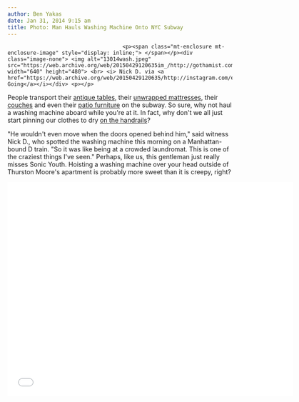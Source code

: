 ```yaml
---
author: Ben Yakas
date: Jan 31, 2014 9:15 am
title: Photo: Man Hauls Washing Machine Onto NYC Subway
---
```


	
										<p><span class="mt-enclosure mt-enclosure-image" style="display: inline;"> </span></p><div class="image-none"> <img alt="13014wash.jpeg" src="https://web.archive.org/web/20150429120635im_/http://gothamist.com/attachments/byakas/13014wash.jpeg" width="640" height="480"> <br> <i> Nick D. via <a href="https://web.archive.org/web/20150429120635/http://instagram.com/eddiegoing">Eddie Going</a></i></div> <p></p>

<p>People transport their <a href="https://web.archive.org/web/20150429120635/http://gothamist.com/2013/03/09/photo_dont_take_up_subway_seats_wit.php">antique tables</a>, their <a href="https://web.archive.org/web/20150429120635/http://gothamist.com/2013/07/30/sure_why_not_use_the_l_train_to_tra.php">unwrapped mattresses</a>, their <a href="https://web.archive.org/web/20150429120635/http://gothamist.com/2013/08/11/photo_this_couch_was_put_on_the_sub.php">couches</a> and even their <a href="https://web.archive.org/web/20150429120635/http://gothamist.com/2013/05/30/photo_bros_bring_patio_furniture_on.php">patio furniture</a> on the subway. So sure, why not haul a washing machine aboard while you&apos;re at it. In fact, why don&apos;t we all just start pinning our clothes to dry <a href="https://web.archive.org/web/20150429120635/http://gothamist.com/2013/11/25/subway_etiquette_hanging_things_fro.php">on the handrails</a>?  </p>

<p>&quot;He wouldn&apos;t even move when the doors opened behind him,&quot; said witness Nick D., who spotted the washing machine this morning on a Manhattan-bound D train. &quot;So it was like being at a crowded laundromat. This is one of the craziest things I&apos;ve seen.&quot; Perhaps, like us, this gentleman just really misses Sonic Youth. Hoisting a washing machine over your head outside of Thurston Moore&apos;s apartment is probably more sweet than it is creepy, right?</p>

<p><iframe width="640" height="480" src="//web.archive.org/web/20150429120635if_/http://www.youtube.com/embed/SnOi9Vem4sc" frameborder="0" allowfullscreen></iframe></p>					
										
									
				